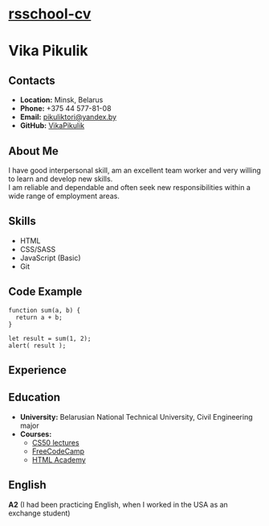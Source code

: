# __[rsschool-cv](https://VikaPikulik.github.io/rsschool-cv/)__

# __Vika Pikulik__

## __Contacts__
- __Location:__ Minsk, Belarus
- __Phone:__ +375 44 577-81-08
- __Email:__ pikuliktori@yandex.by
- __GitHub:__ [VikaPikulik](https://github.com/VikaPikulik)

## __About Me__
I have good interpersonal skill, am an excellent team worker and very willing to learn and develop new skills.\
I am reliable and dependable and often seek new responsibilities within a wide range of employment areas. 

## __Skills__
- HTML
- CSS/SASS
- JavaScript (Basic)
- Git

## __Code Example__
```
function sum(a, b) {
  return a + b;
}

let result = sum(1, 2);
alert( result );
```

## __Experience__

## __Education__ 
- __University:__ Belarusian National Technical University, Civil Engineering major
- __Courses:__
  - [CS50 lectures](https://www.youtube.com/channel/UCcabW7890RKJzL968QWEykA)
  - [FreeCodeCamp](https://www.freecodecamp.org)
  - [HTML Academy](https://www.htmlacademy.ru)

## __English__
__A2__ (I had been practicing English, when I worked in the USA as an exchange student) 

